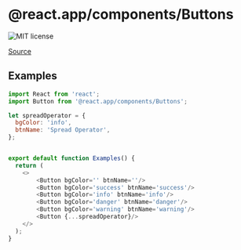 # @react.app/components/Buttons

![MIT license](https://badgen.now.sh/badge/license/MIT)

[Source](https://github.com/xizon/react-app-starter/tree/master/src/components/Buttons)


## Examples

```js
import React from 'react';
import Button from '@react.app/components/Buttons';

let spreadOperator = {
  bgColor: 'info',
  btnName: 'Spread Operator',
};


export default function Examples() {
  return (
    <>
		<Button bgColor='' btnName=''/>
		<Button bgColor='success' btnName='success'/>
		<Button bgColor='info' btnName='info'/>
		<Button bgColor='danger' btnName='danger'/>
		<Button bgColor='warning' btnName='warning'/>
		<Button {...spreadOperator}/>
    </>
  );
}

```